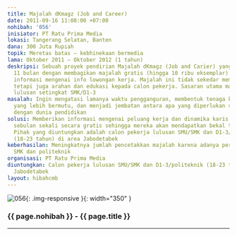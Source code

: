 ```yaml
---
title: Majalah dKmagz (Job and Career)
date: 2011-09-16 11:08:00 +07:00
nohibah: '056'
inisiator: PT Ratu Prima Media
lokasi: Tangerang Selatan, Banten
dana: 300 Juta Rupiah
topik: Meretas batas – kebhinekaan bermedia
lama: Oktober 2011 – Oktober 2012 (1 tahun)
deskripsi: Sebuah proyek pendirian Majalah dKmagz (Job and Carier) yang sudah berjalan
  11 bulan dengan membagikan majalah gratis (hingga 10 ribu eksemplar) yang berisi
  informasi mengenai info lowongan kerja. Majalah ini tidak sekedar memberikan lowongan,
  tetapi juga arahan dan edukasi kepada calon pekerja. Sasaran utama majalah ini adalah
  lulusan setingkat SMK/D1-3
masalah: Ingin mengatasi lamanya waktu pengganguran, membentuk tenaga kerja Indonesia
  yang lebih bermutu, dan menjadi jembatan antara apa yang diperlukan suatu perusahaan
  dengan dunia pendidikan
solusi: Memberikan informasi mengenai peluang kerja dan dinamika karis di dunia kerja
  sebulan sekali secara gratis sehingga mereka akan mendapatkan bekal tambahan sebelumnya.
  Pihak yang diuntungkan adalah calon pekerja lulusan SMU/SMK dan D1-3/politeknik
  (18-23 tahun) di area Jabodetabek
keberhasilan: Meningkatnya jumlah pencetakkan majalah karena adanya permintaan dari
  SMK dan politeknik
organisasi: PT Ratu Prima Media
diuntungkan: Calon pekerja lulusan SMU/SMK dan D1-3/politeknik (18-23 tahun) di area
  Jabodetabek
layout: hibahcmb
---
```


![056](/static/img/hibahcmb/056.png){: .img-responsive }{: width="350" }

### {{ page.nohibah }} - {{ page.title }}

---
